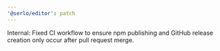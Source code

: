 ```yaml
---
'@serlo/editor': patch
---
```


Internal: Fixed CI workflow to ensure npm publishing and GitHub release creation only occur after pull request merge.
